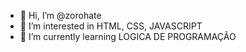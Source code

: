- 👋 Hi, I’m @zorohate
- 👀 I’m interested in HTML, CSS, JAVASCRIPT
- 🌱 I’m currently learning LOGICA DE PROGRAMAÇÃO

<!---
zorohate/zorohate is a ✨ special ✨ repository because its `README.md` (this file) appears on your GitHub profile.
You can click the Preview link to take a look at your changes.
--->
